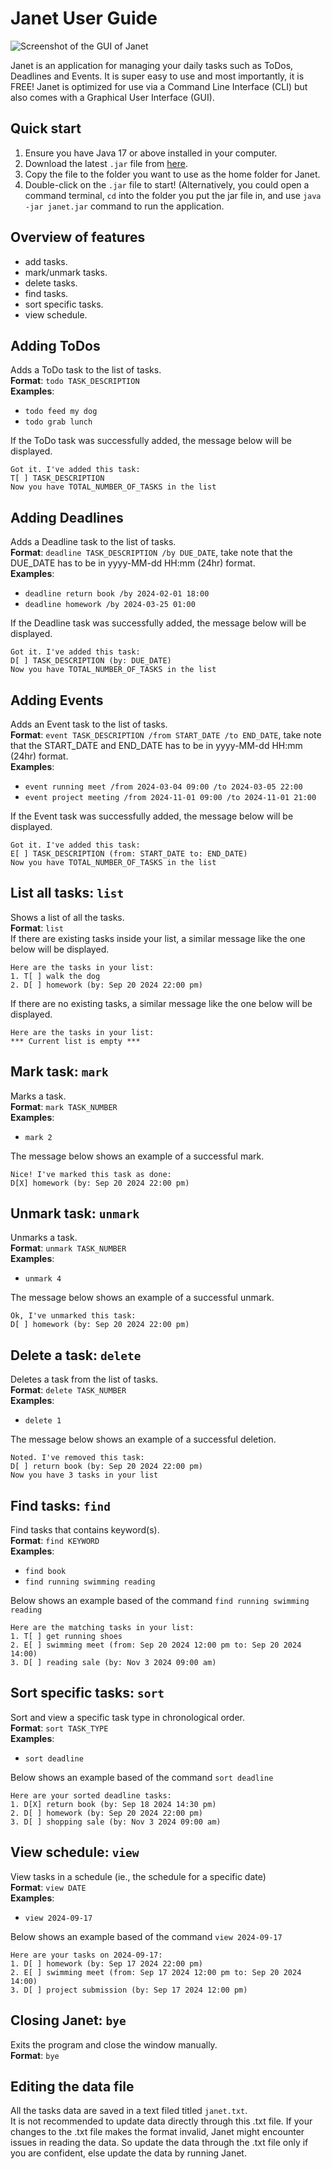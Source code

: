 # Janet User Guide

![Screenshot of the GUI of Janet](./Ui.png)

Janet is an application for managing your daily tasks such as ToDos, Deadlines and Events.
It is super easy to use and most importantly, it is FREE!
Janet is optimized for use via a Command Line Interface (CLI) but also comes with a
Graphical User Interface (GUI). 

## Quick start  
1. Ensure you have Java 17 or above installed in your computer.
2. Download the latest `.jar` file from [here](../build/libs/janet.jar).
3. Copy the file to the folder you want to use as the home folder for Janet.
4. Double-click on the `.jar` file to start! (Alternatively, you could open 
a command terminal, `cd` into the folder you put the jar file in, and use `java -jar janet.jar`
command to run the application.

## Overview of features
- add tasks.
- mark/unmark tasks.
- delete tasks.
- find tasks.
- sort specific tasks.
- view schedule.

## Adding ToDos  
Adds a ToDo task to the list of tasks.  
**Format**: `todo TASK_DESCRIPTION`  
**Examples**:  
- `todo feed my dog`  
- `todo grab lunch`

If the ToDo task was successfully added, the message below will be displayed.
```
Got it. I've added this task:  
T[ ] TASK_DESCRIPTION
Now you have TOTAL_NUMBER_OF_TASKS in the list 
```  

## Adding Deadlines
Adds a Deadline task to the list of tasks.  
**Format**: `deadline TASK_DESCRIPTION /by DUE_DATE`, take note that the DUE_DATE has to be
in yyyy-MM-dd HH:mm (24hr) format.  
**Examples**:
- `deadline return book /by 2024-02-01 18:00`
- `deadline homework /by 2024-03-25 01:00`

If the Deadline task was successfully added, the message below will be displayed.
```
Got it. I've added this task:  
D[ ] TASK_DESCRIPTION (by: DUE_DATE)
Now you have TOTAL_NUMBER_OF_TASKS in the list 
```  

## Adding Events
Adds an Event task to the list of tasks.  
**Format**: `event TASK_DESCRIPTION /from START_DATE /to END_DATE`, take note that the START_DATE
and END_DATE has to be in yyyy-MM-dd HH:mm (24hr) format.    
**Examples**:
- `event running meet /from 2024-03-04 09:00 /to 2024-03-05 22:00`
- `event project meeting /from 2024-11-01 09:00 /to 2024-11-01 21:00`

If the Event task was successfully added, the message below will be displayed.
```
Got it. I've added this task:  
E[ ] TASK_DESCRIPTION (from: START_DATE to: END_DATE)
Now you have TOTAL_NUMBER_OF_TASKS in the list 
```

## List all tasks: `list`
Shows a list of all the tasks.  
**Format**: `list`  
If there are existing tasks inside your list, a similar message like the one below 
will be displayed.
```
Here are the tasks in your list:  
1. T[ ] walk the dog
2. D[ ] homework (by: Sep 20 2024 22:00 pm)
```  
If there are no existing tasks, a similar message like the one below
will be displayed.
```
Here are the tasks in your list:  
*** Current list is empty ***
```  

## Mark task: `mark`
Marks a task.  
**Format**: `mark TASK_NUMBER`  
**Examples**:
- `mark 2`  

The message below shows an example of a successful mark.
```
Nice! I've marked this task as done:
D[X] homework (by: Sep 20 2024 22:00 pm)
```  

## Unmark task: `unmark`
Unmarks a task.  
**Format**: `unmark TASK_NUMBER`  
**Examples**:
- `unmark 4`  

The message below shows an example of a successful unmark.
```
Ok, I've unmarked this task:
D[ ] homework (by: Sep 20 2024 22:00 pm)
```  

## Delete a task: `delete`
Deletes a task from the list of tasks.  
**Format**: `delete TASK_NUMBER`  
**Examples**:
- `delete 1`  

The message below shows an example of a successful deletion.
```
Noted. I've removed this task:
D[ ] return book (by: Sep 20 2024 22:00 pm)
Now you have 3 tasks in your list
```  

## Find tasks: `find`
Find tasks that contains keyword(s).  
**Format**: `find KEYWORD`   
**Examples**:
- `find book`
- `find running swimming reading`  

Below shows an example based of the command `find running swimming reading`
```
Here are the matching tasks in your list:  
1. T[ ] get running shoes
2. E[ ] swimming meet (from: Sep 20 2024 12:00 pm to: Sep 20 2024 14:00)
3. D[ ] reading sale (by: Nov 3 2024 09:00 am)
```  

## Sort specific tasks: `sort`  
Sort and view a specific task type in chronological order.  
**Format**: `sort TASK_TYPE`   
**Examples**:
- `sort deadline`  

Below shows an example based of the command `sort deadline`
```
Here are your sorted deadline tasks:  
1. D[X] return book (by: Sep 18 2024 14:30 pm)
2. D[ ] homework (by: Sep 20 2024 22:00 pm)
3. D[ ] shopping sale (by: Nov 3 2024 09:00 am)
```  

## View schedule: `view`
View tasks in a schedule (ie., the schedule for a specific date)  
**Format**: `view DATE`  
**Examples**:
- `view 2024-09-17`

Below shows an example based of the command `view 2024-09-17`
```
Here are your tasks on 2024-09-17:
1. D[ ] homework (by: Sep 17 2024 22:00 pm)
2. E[ ] swimming meet (from: Sep 17 2024 12:00 pm to: Sep 20 2024 14:00)
3. D[ ] project submission (by: Sep 17 2024 12:00 pm)
```  

## Closing Janet: `bye`
Exits the program and close the window manually.  
**Format**: `bye`  

## Editing the data file  
All the tasks data are saved in a text filed titled `janet.txt`.  
It is not recommended to update data directly through this .txt file. 
If your changes to the .txt file makes the format invalid, Janet might 
encounter issues in reading the data. So update the data through the
.txt file only if you are confident, else update the data by running Janet.